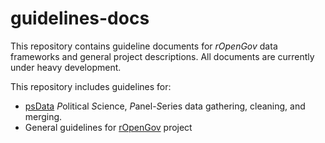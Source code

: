 guidelines-docs
===============

This repository contains guideline documents for *rOpenGov* data frameworks and general project descriptions. All documents are currently under heavy development. 

This repository includes guidelines for:

- [psData](psData-guidelines/README.md) *P*olitical *S*cience, *P*anel-*S*eries data gathering, cleaning, and merging.
- General guidelines for [rOpenGov](ropengov-guidelines/about.md) project